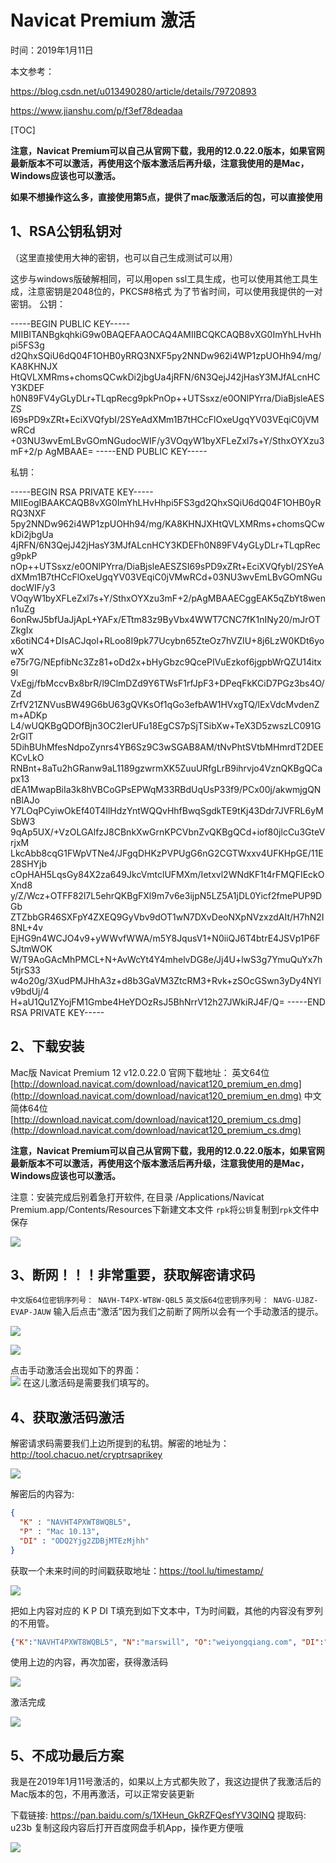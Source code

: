 # Navicat Premium 激活

时间：2019年1月11日

本文参考：

https://blog.csdn.net/u013490280/article/details/79720893

https://www.jianshu.com/p/f3ef78deadaa

[TOC]



**注意，Navicat Premium可以自己从官网下载，我用的12.0.22.0版本，如果官网最新版本不可以激活，再使用这个版本激活后再升级，注意我使用的是Mac，Windows应该也可以激活。**

**如果不想操作这么多，直接使用第5点，提供了mac版激活后的包，可以直接使用**



## 1、RSA公钥私钥对

（这里直接使用大神的密钥，也可以自己生成测试可以用）

这步与windows版破解相同，可以用open ssl工具生成，也可以使用其他工具生成，注意密钥是2048位的，PKCS#8格式
为了节省时间，可以使用我提供的一对密钥。
公钥：

-----BEGIN PUBLIC KEY-----
MIIBITANBgkqhkiG9w0BAQEFAAOCAQ4AMIIBCQKCAQB8vXG0ImYhLHvHhpi5FS3g
d2QhxSQiU6dQ04F1OHB0yRRQ3NXF5py2NNDw962i4WP1zpUOHh94/mg/KA8KHNJX
HtQVLXMRms+chomsQCwkDi2jbgUa4jRFN/6N3QejJ42jHasY3MJfALcnHCY3KDEF
h0N89FV4yGLyDLr+TLqpRecg9pkPnOp++UTSsxz/e0ONlPYrra/DiaBjsleAESZS
I69sPD9xZRt+EciXVQfybI/2SYeAdXMm1B7tHCcFlOxeUgqYV03VEqiC0jVMwRCd
+03NU3wvEmLBvGOmNGudocWIF/y3VOqyW1byXFLeZxl7s+Y/SthxOYXzu3mF+2/p
AgMBAAE=
-----END PUBLIC KEY-----


私钥：


-----BEGIN RSA PRIVATE KEY-----
MIIEogIBAAKCAQB8vXG0ImYhLHvHhpi5FS3gd2QhxSQiU6dQ04F1OHB0yRRQ3NXF
5py2NNDw962i4WP1zpUOHh94/mg/KA8KHNJXHtQVLXMRms+chomsQCwkDi2jbgUa
4jRFN/6N3QejJ42jHasY3MJfALcnHCY3KDEFh0N89FV4yGLyDLr+TLqpRecg9pkP
nOp++UTSsxz/e0ONlPYrra/DiaBjsleAESZSI69sPD9xZRt+EciXVQfybI/2SYeA
dXMm1B7tHCcFlOxeUgqYV03VEqiC0jVMwRCd+03NU3wvEmLBvGOmNGudocWIF/y3
VOqyW1byXFLeZxl7s+Y/SthxOYXzu3mF+2/pAgMBAAECggEAK5qZbYt8wenn1uZg
6onRwJ5bfUaJjApL+YAFx/ETtm83z9ByVbx4WWT7CNC7fK1nINy20/mJrOTZkgIx
x6otiNC4+DIsACJqol+RLoo8I9pk77Ucybn65ZteOz7hVZIU+8j6LzW0KDt6yowX
e75r7G/NEpfibNc3Zz81+oDd2x+bHyGbzc9QcePIVuEzkof6jgpbWrQZU14itx9l
VxEgj/fbMccvBx8brR/l9ClmDZd9Y6TWsF1rfJpF3+DPeqFkKCiD7PGz3bs4O/Zd
ZrfV21ZNVusBW49G6bU63gQVKsOf1qGo3efbAW1HVxgTQ/lExVdcMvdenZm+ADKp
L4/wUQKBgQDOfBjn3OC2IerUFu18EgCS7pSjTSibXw+TeX3D5zwszLC091G2rGlT
5DihBUhMfesNdpoZynrs4YB6Sz9C3wSGAB8AM/tNvPhtSVtbMHmrdT2DEEKCvLkO
RNBnt+8aTu2hGRanw9aL1189gzwrmXK5ZuuURfgLrB9ihrvjo4VznQKBgQCapx13
dEA1MwapBiIa3k8hVBCoGPsEPWqM33RBdUqUsP33f9/PCx00j/akwmjgQNnBlAJo
Y7LOqPCyiwOkEf40T4IlHdzYntWQQvHhfBwqSgdkTE9tKj43Ddr7JVFRL6yMSbW3
9qAp5UX/+VzOLGAlfzJ8CBnkXwGrnKPCVbnZvQKBgQCd+iof80jlcCu3GteVrjxM
LkcAbb8cqG1FWpVTNe4/JFgqDHKzPVPUgG6nG2CGTWxxv4UFKHpGE/11E28SHYjb
cOpHAH5LqsGy84X2za649JkcVmtclUFMXm/Ietxvl2WNdKF1t4rFMQFIEckOXnd8
y/Z/Wcz+OTFF82l7L5ehrQKBgFXl9m7v6e3ijpN5LZ5A1jDL0Yicf2fmePUP9DGb
ZTZbbGR46SXFpY4ZXEQ9GyVbv9dOT1wN7DXvDeoNXpNVzxzdAIt/H7hN2I8NL+4v
EjHG9n4WCJO4v9+yWWvfWWA/m5Y8JqusV1+N0iiQJ6T4btrE4JSVp1P6FSJtmWOK
W/T9AoGAcMhPMCL+N+AvWcYt4Y4mhelvDG8e/Jj4U+lwS3g7YmuQuYx7h5tjrS33
w4o20g/3XudPMJHhA3z+d8b3GaVM3ZtcRM3+Rvk+zSOcGSwn3yDy4NYlv9bdUj/4
H+aU1Qu1ZYojFM1Gmbe4HeYDOzRsJ5BhNrrV12h27JWkiRJ4F/Q=
-----END RSA PRIVATE KEY-----

## 2、下载安装

Mac版 Navicat Premium 12 v12.0.22.0 官网下载地址：
英文64位 [http://download.navicat.com/download/navicat120_premium_en.dmg](http://download.navicat.com/download/navicat120_premium_en.dmg)
中文简体64位 [http://download.navicat.com/download/navicat120_premium_cs.dmg](http://download.navicat.com/download/navicat120_premium_cs.dmg)

**注意，Navicat Premium可以自己从官网下载，我用的12.0.22.0版本，如果官网最新版本不可以激活，再使用这个版本激活后再升级，注意我使用的是Mac，Windows应该也可以激活。**



注意：安装完成后别着急打开软件, 在目录 /Applications/Navicat Premium.app/Contents/Resources下新建文本文件 `rpk`将`公钥`复制到`rpk`文件中保存

![](../images/tool/navicat/navicat-rpk.png)  



## 3、断网！！！非常重要，获取解密请求码

`中文版64位密钥序列号： NAVH-T4PX-WT8W-QBL5` 
`英文版64位密钥序列号： NAVG-UJ8Z-EVAP-JAUW` 
输入后点击“激活”因为我们之前断了网所以会有一个手动激活的提示。

![](../images/tool/navicat/navicat-2.png)

![](../images/tool/navicat/navicat-3.png)

点击手动激活会出现如下的界面：   
![](../images/tool/navicat/navicat-4.png)
在这儿激活码是需要我们填写的。

## 4、获取激活码激活

解密请求码需要我们上边所提到的私钥。解密的地址为：http://tool.chacuo.net/cryptrsaprikey 

![](../images/tool/navicat/navicat-5.png)  

解密后的内容为:

```json
{
  "K" : "NAVHT4PXWT8WQBL5",
  "P" : "Mac 10.13",
  "DI" : "ODQ2Yjg2ZDBjMTEzMjhh"
}
```

获取一个未来时间的时间戳获取地址：https://tool.lu/timestamp/

![](../images/tool/navicat/navicat-6.png)

把如上内容对应的 K P DI  T填充到如下文本中，T为时间戳，其他的内容没有罗列的不用管。

```json
{"K":"NAVHT4PXWT8WQBL5", "N":"marswill", "O":"weiyongqiang.com", "DI":"ODQ2Yjg2ZDBjMTEzMjhh", "T":1547206906}
```



使用上边的内容，再次加密，获得激活码

![](../images/tool/navicat/navicat-7.png)



激活完成

![](../images/tool/navicat/navicat-8.png)  



## 5、不成功最后方案

我是在2019年1月11号激活的，如果以上方式都失败了，我这边提供了我激活后的Mac版本的包，不用再激活，可以正常安装更新

下载链接: <https://pan.baidu.com/s/1XHeun_GkRZFQesfYV3QINQ> 提取码: u23b 复制这段内容后打开百度网盘手机App，操作更方便哦



![](../images/tool/navicat/navicat-9.png)  

